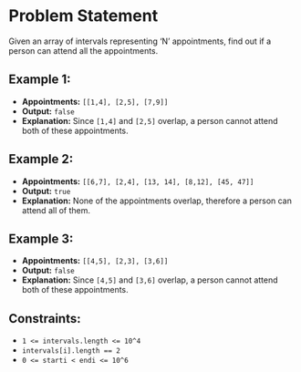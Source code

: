 # Problem Statement

Given an array of intervals representing ‘N’ appointments, find out if a person can attend all the appointments.

## Example 1:

- **Appointments:** `[[1,4], [2,5], [7,9]]`
- **Output:** `false`
- **Explanation:** Since `[1,4]` and `[2,5]` overlap, a person cannot attend both of these appointments.

## Example 2:

- **Appointments:** `[[6,7], [2,4], [13, 14], [8,12], [45, 47]]`
- **Output:** `true`
- **Explanation:** None of the appointments overlap, therefore a person can attend all of them.

## Example 3:

- **Appointments:** `[[4,5], [2,3], [3,6]]`
- **Output:** `false`
- **Explanation:** Since `[4,5]` and `[3,6]` overlap, a person cannot attend both of these appointments.

## Constraints:

- `1 <= intervals.length <= 10^4`
- `intervals[i].length == 2`
- `0 <= starti < endi <= 10^6`
